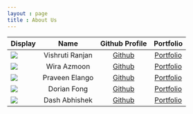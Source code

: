 ```yaml
---
layout : page
title : About Us
---
```


Display | Name | Github Profile | Portfolio 
--------|:----:|:--------------:|:---------:
![](https://avatars3.githubusercontent.com/u/57522870?s=460&u=8dd180701edf230c1bd905ff0d49b81d40785e1a&v=4) | Vishruti Ranjan | [Github](https://github.com/sevenseasofbri) | [Portfolio](team/sevenseasofbri.md)
![](https://avatars2.githubusercontent.com/u/53231968?s=460&u=43fad5fee043173a5c65db833d39c9c00c04549c&v=4) | Wira Azmoon | [Github](https://github.com/hughjazzman) | [Portfolio](team/hughjazzman.md)
![](https://avatars1.githubusercontent.com/u/37036833?s=400&u=2c0e2ed51f01d354f32fb3efd9e51a56aa273e8f&v=4) | Praveen Elango | [Github](https://github.com/PraveenElango) | [Portfolio](team/johndoe.md)
![](https://avatars2.githubusercontent.com/u/47025155?s=400&u=ce782a0a69f128f7fb409598101baeef34fd201e&v=4) | Dorian Fong | [Github](https://github.com/dorianfong98) | [Portfolio](team/dorianfong98.md)
![](https://avatars3.githubusercontent.com/u/60434719?v=4) | Dash Abhishek | [Github](https://github.com/oasisbeatle) | [Portfolio](team/oasisbeatle.md)
